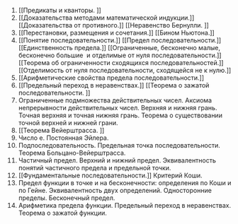 1. [[Предикаты и кванторы. ]]
2. [[Доказательства методами математической индукции.]] [[Доказательства от противного.]] [[Неравенство Бернулли. ]]
3. [[Перестановки, размещения и сочетания.]] [[Бином Ньютона.]]
4. [[Понятие последовательности.]] [[Предел последовательности.]] [[Единственность предела.]] [[Ограниченные, бесконечно малые, бесконечно большие  и отделимые от нуля последовательности.]] [[Теорема об ограниченности сходящихся последовательностей.]] [[Отделимость от нуля последовательности, сходящейся не к нулю.]]
5. [[Арифметические свойства предела последовательности.]]
6. [[Предельный переход в неравенствах.]] [[Теорема о зажатой последовательности. ]]
7. Ограниченные подмножества действительных чисел. Аксиома непрерывности действительных чисел. Верхняя и нижняя грань. Точная верхняя и точная нижняя грань. Теорема о существовании точной верхней и нижней грани.
8. [[Теорема Вейерштрасса. ]]
9. Число е. Постоянная Эйлера.
10. Подпоследовательность. Предельная точка последовательности. Теорема Больцано-Вейерштрасса.
11. Частичный предел. Верхний и нижний предел. Эквивалентность понятий частичного предела и предельной точки.
12. [[Фундаментальные последовательности.]] Критерий Коши.
13. Предел функции в точке и на бесконечности: определения по Коши и по Гейне. Эквивалентность двух определений. Односторонние пределы. Бесконечный предел.
14. Арифметика предела функции. Предельный переход в неравенствах. Теорема о зажатой функции.
